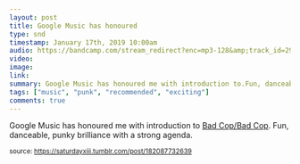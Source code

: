 ```yaml
---
layout: post
title: Google Music has honoured 
type: snd
timestamp: January 17th, 2019 10:00am
audio: https://bandcamp.com/stream_redirect?enc=mp3-128&amp;track_id=2965564688&amp;ts=1618890940&amp;t=ec0a6cf144fb90dac1b3fd52ae67d4dddf0b6d3f
video: 
image: 
link: 
summary: Google Music has honoured me with introduction to.Fun, danceable, punky brilliance with a strong agenda.
tags: ["music", "punk", "recommended", "exciting"]
comments: true
---
```


Google Music has honoured me with introduction to <a href="https://badcopbadcop.bandcamp.com" target="_blank">Bad Cop/Bad Cop</a>.
Fun, danceable, punky brilliance with a strong agenda.
 
  
<small>source: https://saturdayxiii.tumblr.com/post/182087732639</small>